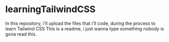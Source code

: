 # learningTailwindCSS
In this repository, i'll upload the files that i'll code, during the process to learn Tailwind CSS
This is a readme, i just wanna type something nobody is gona read this.

